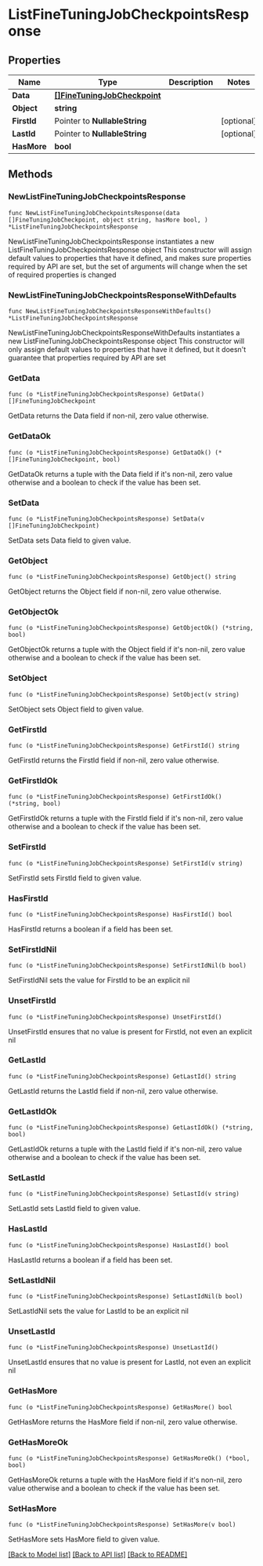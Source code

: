 # ListFineTuningJobCheckpointsResponse

## Properties

Name | Type | Description | Notes
------------ | ------------- | ------------- | -------------
**Data** | [**[]FineTuningJobCheckpoint**](FineTuningJobCheckpoint.md) |  | 
**Object** | **string** |  | 
**FirstId** | Pointer to **NullableString** |  | [optional] 
**LastId** | Pointer to **NullableString** |  | [optional] 
**HasMore** | **bool** |  | 

## Methods

### NewListFineTuningJobCheckpointsResponse

`func NewListFineTuningJobCheckpointsResponse(data []FineTuningJobCheckpoint, object string, hasMore bool, ) *ListFineTuningJobCheckpointsResponse`

NewListFineTuningJobCheckpointsResponse instantiates a new ListFineTuningJobCheckpointsResponse object
This constructor will assign default values to properties that have it defined,
and makes sure properties required by API are set, but the set of arguments
will change when the set of required properties is changed

### NewListFineTuningJobCheckpointsResponseWithDefaults

`func NewListFineTuningJobCheckpointsResponseWithDefaults() *ListFineTuningJobCheckpointsResponse`

NewListFineTuningJobCheckpointsResponseWithDefaults instantiates a new ListFineTuningJobCheckpointsResponse object
This constructor will only assign default values to properties that have it defined,
but it doesn't guarantee that properties required by API are set

### GetData

`func (o *ListFineTuningJobCheckpointsResponse) GetData() []FineTuningJobCheckpoint`

GetData returns the Data field if non-nil, zero value otherwise.

### GetDataOk

`func (o *ListFineTuningJobCheckpointsResponse) GetDataOk() (*[]FineTuningJobCheckpoint, bool)`

GetDataOk returns a tuple with the Data field if it's non-nil, zero value otherwise
and a boolean to check if the value has been set.

### SetData

`func (o *ListFineTuningJobCheckpointsResponse) SetData(v []FineTuningJobCheckpoint)`

SetData sets Data field to given value.


### GetObject

`func (o *ListFineTuningJobCheckpointsResponse) GetObject() string`

GetObject returns the Object field if non-nil, zero value otherwise.

### GetObjectOk

`func (o *ListFineTuningJobCheckpointsResponse) GetObjectOk() (*string, bool)`

GetObjectOk returns a tuple with the Object field if it's non-nil, zero value otherwise
and a boolean to check if the value has been set.

### SetObject

`func (o *ListFineTuningJobCheckpointsResponse) SetObject(v string)`

SetObject sets Object field to given value.


### GetFirstId

`func (o *ListFineTuningJobCheckpointsResponse) GetFirstId() string`

GetFirstId returns the FirstId field if non-nil, zero value otherwise.

### GetFirstIdOk

`func (o *ListFineTuningJobCheckpointsResponse) GetFirstIdOk() (*string, bool)`

GetFirstIdOk returns a tuple with the FirstId field if it's non-nil, zero value otherwise
and a boolean to check if the value has been set.

### SetFirstId

`func (o *ListFineTuningJobCheckpointsResponse) SetFirstId(v string)`

SetFirstId sets FirstId field to given value.

### HasFirstId

`func (o *ListFineTuningJobCheckpointsResponse) HasFirstId() bool`

HasFirstId returns a boolean if a field has been set.

### SetFirstIdNil

`func (o *ListFineTuningJobCheckpointsResponse) SetFirstIdNil(b bool)`

 SetFirstIdNil sets the value for FirstId to be an explicit nil

### UnsetFirstId
`func (o *ListFineTuningJobCheckpointsResponse) UnsetFirstId()`

UnsetFirstId ensures that no value is present for FirstId, not even an explicit nil
### GetLastId

`func (o *ListFineTuningJobCheckpointsResponse) GetLastId() string`

GetLastId returns the LastId field if non-nil, zero value otherwise.

### GetLastIdOk

`func (o *ListFineTuningJobCheckpointsResponse) GetLastIdOk() (*string, bool)`

GetLastIdOk returns a tuple with the LastId field if it's non-nil, zero value otherwise
and a boolean to check if the value has been set.

### SetLastId

`func (o *ListFineTuningJobCheckpointsResponse) SetLastId(v string)`

SetLastId sets LastId field to given value.

### HasLastId

`func (o *ListFineTuningJobCheckpointsResponse) HasLastId() bool`

HasLastId returns a boolean if a field has been set.

### SetLastIdNil

`func (o *ListFineTuningJobCheckpointsResponse) SetLastIdNil(b bool)`

 SetLastIdNil sets the value for LastId to be an explicit nil

### UnsetLastId
`func (o *ListFineTuningJobCheckpointsResponse) UnsetLastId()`

UnsetLastId ensures that no value is present for LastId, not even an explicit nil
### GetHasMore

`func (o *ListFineTuningJobCheckpointsResponse) GetHasMore() bool`

GetHasMore returns the HasMore field if non-nil, zero value otherwise.

### GetHasMoreOk

`func (o *ListFineTuningJobCheckpointsResponse) GetHasMoreOk() (*bool, bool)`

GetHasMoreOk returns a tuple with the HasMore field if it's non-nil, zero value otherwise
and a boolean to check if the value has been set.

### SetHasMore

`func (o *ListFineTuningJobCheckpointsResponse) SetHasMore(v bool)`

SetHasMore sets HasMore field to given value.



[[Back to Model list]](../README.md#documentation-for-models) [[Back to API list]](../README.md#documentation-for-api-endpoints) [[Back to README]](../README.md)


